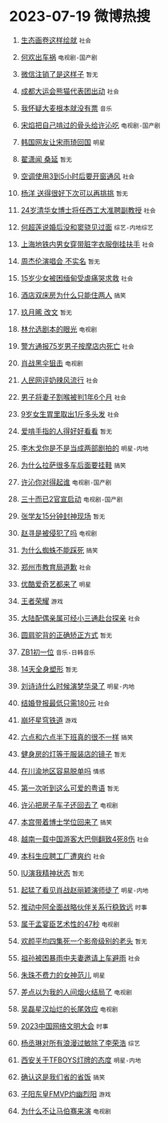 # 2023-07-19 微博热搜 
1. [生态画卷这样绘就](https://m.weibo.cn/search?containerid=100103type%3D1%26t%3D10%26q%3D%23%E7%94%9F%E6%80%81%E7%94%BB%E5%8D%B7%E8%BF%99%E6%A0%B7%E7%BB%98%E5%B0%B1%23&stream_entry_id=51&isnewpage=1&extparam=seat%3D1%26filter_type%3Drealtimehot%26cate%3D10103%26dgr%3D0%26stream_entry_id%3D51%26pos%3D0%26c_type%3D51%26display_time%3D1689707938%26pre_seqid%3D168970793845102737686&luicode=10000011&lfid=106003type%3D25%26t%3D3%26disable_hot%3D1%26filter_type%3Drealtimehot) `社会` 

2. [何欢出车祸](https://m.weibo.cn/search?containerid=100103type%3D1%26t%3D10%26q%3D%23%E4%BD%95%E6%AC%A2%E5%87%BA%E8%BD%A6%E7%A5%B8%23&stream_entry_id=31&isnewpage=1&extparam=seat%3D1%26lcate%3D5001%26realpos%3D1%26c_type%3D31%26filter_type%3Drealtimehot%26dgr%3D0%26q%3D%2523%25E4%25BD%2595%25E6%25AC%25A2%25E5%2587%25BA%25E8%25BD%25A6%25E7%25A5%25B8%2523%26pos%3D0%26band_rank%3D1%26stream_entry_id%3D31%26cate%3D5001%26flag%3D2%26display_time%3D1689707938%26pre_seqid%3D168970793845102737686&luicode=10000011&lfid=106003type%3D25%26t%3D3%26disable_hot%3D1%26filter_type%3Drealtimehot) `电视剧-国产剧` 

3. [微信注销了是这样子](https://m.weibo.cn/search?containerid=100103type%3D1%26t%3D10%26q%3D%23%E5%BE%AE%E4%BF%A1%E6%B3%A8%E9%94%80%E4%BA%86%E6%98%AF%E8%BF%99%E6%A0%B7%E5%AD%90%23&stream_entry_id=31&isnewpage=1&extparam=seat%3D1%26lcate%3D5001%26realpos%3D2%26c_type%3D31%26filter_type%3Drealtimehot%26dgr%3D0%26q%3D%2523%25E5%25BE%25AE%25E4%25BF%25A1%25E6%25B3%25A8%25E9%2594%2580%25E4%25BA%2586%25E6%2598%25AF%25E8%25BF%2599%25E6%25A0%25B7%25E5%25AD%2590%2523%26pos%3D1%26band_rank%3D2%26stream_entry_id%3D31%26cate%3D5001%26flag%3D16%26display_time%3D1689707938%26pre_seqid%3D168970793845102737686&luicode=10000011&lfid=106003type%3D25%26t%3D3%26disable_hot%3D1%26filter_type%3Drealtimehot) `暂无` 

4. [成都大运会熊猫代表团出动](https://m.weibo.cn/search?containerid=100103type%3D1%26t%3D10%26q%3D%23%E6%88%90%E9%83%BD%E5%A4%A7%E8%BF%90%E4%BC%9A%E7%86%8A%E7%8C%AB%E4%BB%A3%E8%A1%A8%E5%9B%A2%E5%87%BA%E5%8A%A8%23&stream_entry_id=31&isnewpage=1&extparam=seat%3D1%26lcate%3D5001%26realpos%3D3%26c_type%3D31%26filter_type%3Drealtimehot%26dgr%3D0%26q%3D%2523%25E6%2588%2590%25E9%2583%25BD%25E5%25A4%25A7%25E8%25BF%2590%25E4%25BC%259A%25E7%2586%258A%25E7%258C%25AB%25E4%25BB%25A3%25E8%25A1%25A8%25E5%259B%25A2%25E5%2587%25BA%25E5%258A%25A8%2523%26pos%3D2%26band_rank%3D3%26stream_entry_id%3D31%26cate%3D5001%26flag%3D0%26display_time%3D1689707938%26pre_seqid%3D168970793845102737686&luicode=10000011&lfid=106003type%3D25%26t%3D3%26disable_hot%3D1%26filter_type%3Drealtimehot) `社会` 

5. [我怀疑大麦根本就没有票](https://m.weibo.cn/search?containerid=100103type%3D1%26t%3D10%26q%3D%23%E6%88%91%E6%80%80%E7%96%91%E5%A4%A7%E9%BA%A6%E6%A0%B9%E6%9C%AC%E5%B0%B1%E6%B2%A1%E6%9C%89%E7%A5%A8%23&stream_entry_id=31&isnewpage=1&extparam=seat%3D1%26lcate%3D5001%26realpos%3D4%26c_type%3D31%26filter_type%3Drealtimehot%26dgr%3D0%26q%3D%2523%25E6%2588%2591%25E6%2580%2580%25E7%2596%2591%25E5%25A4%25A7%25E9%25BA%25A6%25E6%25A0%25B9%25E6%259C%25AC%25E5%25B0%25B1%25E6%25B2%25A1%25E6%259C%2589%25E7%25A5%25A8%2523%26pos%3D3%26band_rank%3D4%26stream_entry_id%3D31%26cate%3D5001%26flag%3D2%26display_time%3D1689707938%26pre_seqid%3D168970793845102737686&luicode=10000011&lfid=106003type%3D25%26t%3D3%26disable_hot%3D1%26filter_type%3Drealtimehot) `音乐` 

6. [宋焰把自己啃过的骨头给许沁吃](https://m.weibo.cn/search?containerid=100103type%3D1%26t%3D10%26q%3D%23%E5%AE%8B%E7%84%B0%E6%8A%8A%E8%87%AA%E5%B7%B1%E5%95%83%E8%BF%87%E7%9A%84%E9%AA%A8%E5%A4%B4%E7%BB%99%E8%AE%B8%E6%B2%81%E5%90%83%23&stream_entry_id=31&isnewpage=1&extparam=seat%3D1%26lcate%3D5001%26realpos%3D5%26c_type%3D31%26filter_type%3Drealtimehot%26dgr%3D0%26q%3D%2523%25E5%25AE%258B%25E7%2584%25B0%25E6%258A%258A%25E8%2587%25AA%25E5%25B7%25B1%25E5%2595%2583%25E8%25BF%2587%25E7%259A%2584%25E9%25AA%25A8%25E5%25A4%25B4%25E7%25BB%2599%25E8%25AE%25B8%25E6%25B2%2581%25E5%2590%2583%2523%26pos%3D4%26band_rank%3D5%26stream_entry_id%3D31%26cate%3D5001%26flag%3D0%26display_time%3D1689707938%26pre_seqid%3D168970793845102737686&luicode=10000011&lfid=106003type%3D25%26t%3D3%26disable_hot%3D1%26filter_type%3Drealtimehot) `电视剧-国产剧` 

7. [韩国网友让宋雨琦回国](https://m.weibo.cn/search?containerid=100103type%3D1%26t%3D10%26q%3D%23%E9%9F%A9%E5%9B%BD%E7%BD%91%E5%8F%8B%E8%AE%A9%E5%AE%8B%E9%9B%A8%E7%90%A6%E5%9B%9E%E5%9B%BD%23&stream_entry_id=31&isnewpage=1&extparam=seat%3D1%26lcate%3D5001%26realpos%3D6%26c_type%3D31%26filter_type%3Drealtimehot%26dgr%3D0%26q%3D%2523%25E9%259F%25A9%25E5%259B%25BD%25E7%25BD%2591%25E5%258F%258B%25E8%25AE%25A9%25E5%25AE%258B%25E9%259B%25A8%25E7%2590%25A6%25E5%259B%259E%25E5%259B%25BD%2523%26pos%3D5%26band_rank%3D6%26stream_entry_id%3D31%26cate%3D5001%26flag%3D0%26display_time%3D1689707938%26pre_seqid%3D168970793845102737686&luicode=10000011&lfid=106003type%3D25%26t%3D3%26disable_hot%3D1%26filter_type%3Drealtimehot) `明星` 

8. [翟潇闻 桑延](https://m.weibo.cn/search?containerid=100103type%3D1%26t%3D10%26q%3D%E7%BF%9F%E6%BD%87%E9%97%BB+%E6%A1%91%E5%BB%B6&stream_entry_id=31&isnewpage=1&extparam=seat%3D1%26lcate%3D5001%26realpos%3D7%26c_type%3D31%26filter_type%3Drealtimehot%26dgr%3D0%26q%3D%25E7%25BF%259F%25E6%25BD%2587%25E9%2597%25BB%2520%25E6%25A1%2591%25E5%25BB%25B6%26pos%3D6%26band_rank%3D7%26stream_entry_id%3D31%26cate%3D5001%26flag%3D0%26display_time%3D1689707938%26pre_seqid%3D168970793845102737686&luicode=10000011&lfid=106003type%3D25%26t%3D3%26disable_hot%3D1%26filter_type%3Drealtimehot) `暂无` 

9. [空调使用3到5小时后要开窗通风](https://m.weibo.cn/search?containerid=100103type%3D1%26t%3D10%26q%3D%23%E7%A9%BA%E8%B0%83%E4%BD%BF%E7%94%A83%E5%88%B05%E5%B0%8F%E6%97%B6%E5%90%8E%E8%A6%81%E5%BC%80%E7%AA%97%E9%80%9A%E9%A3%8E%23&stream_entry_id=31&isnewpage=1&extparam=seat%3D1%26lcate%3D5001%26realpos%3D8%26c_type%3D31%26filter_type%3Drealtimehot%26dgr%3D0%26q%3D%2523%25E7%25A9%25BA%25E8%25B0%2583%25E4%25BD%25BF%25E7%2594%25A83%25E5%2588%25B05%25E5%25B0%258F%25E6%2597%25B6%25E5%2590%258E%25E8%25A6%2581%25E5%25BC%2580%25E7%25AA%2597%25E9%2580%259A%25E9%25A3%258E%2523%26pos%3D7%26band_rank%3D8%26stream_entry_id%3D31%26cate%3D5001%26flag%3D0%26display_time%3D1689707938%26pre_seqid%3D168970793845102737686&luicode=10000011&lfid=106003type%3D25%26t%3D3%26disable_hot%3D1%26filter_type%3Drealtimehot) `社会` 

10. [杨洋 送得很好下次可以再挑挑](https://m.weibo.cn/search?containerid=100103type%3D1%26t%3D10%26q%3D%E6%9D%A8%E6%B4%8B+%E9%80%81%E5%BE%97%E5%BE%88%E5%A5%BD%E4%B8%8B%E6%AC%A1%E5%8F%AF%E4%BB%A5%E5%86%8D%E6%8C%91%E6%8C%91&stream_entry_id=31&isnewpage=1&extparam=seat%3D1%26lcate%3D5001%26realpos%3D9%26c_type%3D31%26filter_type%3Drealtimehot%26dgr%3D0%26q%3D%25E6%259D%25A8%25E6%25B4%258B%2520%25E9%2580%2581%25E5%25BE%2597%25E5%25BE%2588%25E5%25A5%25BD%25E4%25B8%258B%25E6%25AC%25A1%25E5%258F%25AF%25E4%25BB%25A5%25E5%2586%258D%25E6%258C%2591%25E6%258C%2591%26pos%3D8%26band_rank%3D9%26stream_entry_id%3D31%26cate%3D5001%26flag%3D0%26display_time%3D1689707938%26pre_seqid%3D168970793845102737686&luicode=10000011&lfid=106003type%3D25%26t%3D3%26disable_hot%3D1%26filter_type%3Drealtimehot) `暂无` 

11. [24岁清华女博士将任西工大准聘副教授](https://m.weibo.cn/search?containerid=100103type%3D1%26t%3D10%26q%3D%2324%E5%B2%81%E6%B8%85%E5%8D%8E%E5%A5%B3%E5%8D%9A%E5%A3%AB%E5%B0%86%E4%BB%BB%E8%A5%BF%E5%B7%A5%E5%A4%A7%E5%87%86%E8%81%98%E5%89%AF%E6%95%99%E6%8E%88%23&stream_entry_id=31&isnewpage=1&extparam=seat%3D1%26lcate%3D5001%26realpos%3D10%26c_type%3D31%26filter_type%3Drealtimehot%26dgr%3D0%26q%3D%252324%25E5%25B2%2581%25E6%25B8%2585%25E5%258D%258E%25E5%25A5%25B3%25E5%258D%259A%25E5%25A3%25AB%25E5%25B0%2586%25E4%25BB%25BB%25E8%25A5%25BF%25E5%25B7%25A5%25E5%25A4%25A7%25E5%2587%2586%25E8%2581%2598%25E5%2589%25AF%25E6%2595%2599%25E6%258E%2588%2523%26pos%3D9%26band_rank%3D10%26stream_entry_id%3D31%26cate%3D5001%26flag%3D0%26display_time%3D1689707938%26pre_seqid%3D168970793845102737686&luicode=10000011&lfid=106003type%3D25%26t%3D3%26disable_hot%3D1%26filter_type%3Drealtimehot) `社会` 

12. [何超莲说婚后没和窦骁见过面](https://m.weibo.cn/search?containerid=100103type%3D1%26t%3D10%26q%3D%23%E4%BD%95%E8%B6%85%E8%8E%B2%E8%AF%B4%E5%A9%9A%E5%90%8E%E6%B2%A1%E5%92%8C%E7%AA%A6%E9%AA%81%E8%A7%81%E8%BF%87%E9%9D%A2%23&stream_entry_id=31&isnewpage=1&extparam=seat%3D1%26lcate%3D5001%26realpos%3D11%26c_type%3D31%26filter_type%3Drealtimehot%26dgr%3D0%26q%3D%2523%25E4%25BD%2595%25E8%25B6%2585%25E8%258E%25B2%25E8%25AF%25B4%25E5%25A9%259A%25E5%2590%258E%25E6%25B2%25A1%25E5%2592%258C%25E7%25AA%25A6%25E9%25AA%2581%25E8%25A7%2581%25E8%25BF%2587%25E9%259D%25A2%2523%26pos%3D10%26band_rank%3D11%26stream_entry_id%3D31%26cate%3D5001%26flag%3D2%26display_time%3D1689707938%26pre_seqid%3D168970793845102737686&luicode=10000011&lfid=106003type%3D25%26t%3D3%26disable_hot%3D1%26filter_type%3Drealtimehot) `综艺-内地综艺` 

13. [上海地铁内男女穿带脏字衣服倒挂扶手](https://m.weibo.cn/search?containerid=100103type%3D1%26t%3D10%26q%3D%23%E4%B8%8A%E6%B5%B7%E5%9C%B0%E9%93%81%E5%86%85%E7%94%B7%E5%A5%B3%E7%A9%BF%E5%B8%A6%E8%84%8F%E5%AD%97%E8%A1%A3%E6%9C%8D%E5%80%92%E6%8C%82%E6%89%B6%E6%89%8B%23&stream_entry_id=31&isnewpage=1&extparam=seat%3D1%26lcate%3D5001%26realpos%3D12%26c_type%3D31%26filter_type%3Drealtimehot%26dgr%3D0%26q%3D%2523%25E4%25B8%258A%25E6%25B5%25B7%25E5%259C%25B0%25E9%2593%2581%25E5%2586%2585%25E7%2594%25B7%25E5%25A5%25B3%25E7%25A9%25BF%25E5%25B8%25A6%25E8%2584%258F%25E5%25AD%2597%25E8%25A1%25A3%25E6%259C%258D%25E5%2580%2592%25E6%258C%2582%25E6%2589%25B6%25E6%2589%258B%2523%26pos%3D11%26band_rank%3D12%26stream_entry_id%3D31%26cate%3D5001%26flag%3D2%26display_time%3D1689707938%26pre_seqid%3D168970793845102737686&luicode=10000011&lfid=106003type%3D25%26t%3D3%26disable_hot%3D1%26filter_type%3Drealtimehot) `社会` 

14. [周杰伦演唱会 不实名](https://m.weibo.cn/search?containerid=100103type%3D1%26t%3D10%26q%3D%E5%91%A8%E6%9D%B0%E4%BC%A6%E6%BC%94%E5%94%B1%E4%BC%9A+%E4%B8%8D%E5%AE%9E%E5%90%8D&stream_entry_id=31&isnewpage=1&extparam=seat%3D1%26lcate%3D5001%26realpos%3D13%26c_type%3D31%26filter_type%3Drealtimehot%26dgr%3D0%26q%3D%25E5%2591%25A8%25E6%259D%25B0%25E4%25BC%25A6%25E6%25BC%2594%25E5%2594%25B1%25E4%25BC%259A%2520%25E4%25B8%258D%25E5%25AE%259E%25E5%2590%258D%26pos%3D12%26band_rank%3D13%26stream_entry_id%3D31%26cate%3D5001%26flag%3D0%26display_time%3D1689707938%26pre_seqid%3D168970793845102737686&luicode=10000011&lfid=106003type%3D25%26t%3D3%26disable_hot%3D1%26filter_type%3Drealtimehot) `暂无` 

15. [15岁少女被困缅甸受虐痛哭求救](https://m.weibo.cn/search?containerid=100103type%3D1%26t%3D10%26q%3D%2315%E5%B2%81%E5%B0%91%E5%A5%B3%E8%A2%AB%E5%9B%B0%E7%BC%85%E7%94%B8%E5%8F%97%E8%99%90%E7%97%9B%E5%93%AD%E6%B1%82%E6%95%91%23&stream_entry_id=31&isnewpage=1&extparam=seat%3D1%26lcate%3D5001%26realpos%3D14%26c_type%3D31%26filter_type%3Drealtimehot%26dgr%3D0%26q%3D%252315%25E5%25B2%2581%25E5%25B0%2591%25E5%25A5%25B3%25E8%25A2%25AB%25E5%259B%25B0%25E7%25BC%2585%25E7%2594%25B8%25E5%258F%2597%25E8%2599%2590%25E7%2597%259B%25E5%2593%25AD%25E6%25B1%2582%25E6%2595%2591%2523%26pos%3D13%26band_rank%3D14%26stream_entry_id%3D31%26cate%3D5001%26flag%3D0%26display_time%3D1689707938%26pre_seqid%3D168970793845102737686&luicode=10000011&lfid=106003type%3D25%26t%3D3%26disable_hot%3D1%26filter_type%3Drealtimehot) `社会` 

16. [酒店双床房为什么只能住两人](https://m.weibo.cn/search?containerid=100103type%3D1%26t%3D10%26q%3D%23%E9%85%92%E5%BA%97%E5%8F%8C%E5%BA%8A%E6%88%BF%E4%B8%BA%E4%BB%80%E4%B9%88%E5%8F%AA%E8%83%BD%E4%BD%8F%E4%B8%A4%E4%BA%BA%23&stream_entry_id=31&isnewpage=1&extparam=seat%3D1%26lcate%3D5001%26realpos%3D15%26c_type%3D31%26filter_type%3Drealtimehot%26dgr%3D0%26q%3D%2523%25E9%2585%2592%25E5%25BA%2597%25E5%258F%258C%25E5%25BA%258A%25E6%2588%25BF%25E4%25B8%25BA%25E4%25BB%2580%25E4%25B9%2588%25E5%258F%25AA%25E8%2583%25BD%25E4%25BD%258F%25E4%25B8%25A4%25E4%25BA%25BA%2523%26pos%3D14%26band_rank%3D15%26stream_entry_id%3D31%26cate%3D5001%26flag%3D0%26display_time%3D1689707938%26pre_seqid%3D168970793845102737686&luicode=10000011&lfid=106003type%3D25%26t%3D3%26disable_hot%3D1%26filter_type%3Drealtimehot) `搞笑` 

17. [玖月晞 改文](https://m.weibo.cn/search?containerid=100103type%3D1%26t%3D10%26q%3D%E7%8E%96%E6%9C%88%E6%99%9E+%E6%94%B9%E6%96%87&stream_entry_id=31&isnewpage=1&extparam=seat%3D1%26lcate%3D5001%26realpos%3D16%26c_type%3D31%26filter_type%3Drealtimehot%26dgr%3D0%26q%3D%25E7%258E%2596%25E6%259C%2588%25E6%2599%259E%2520%25E6%2594%25B9%25E6%2596%2587%26pos%3D15%26band_rank%3D16%26stream_entry_id%3D31%26cate%3D5001%26flag%3D0%26display_time%3D1689707938%26pre_seqid%3D168970793845102737686&luicode=10000011&lfid=106003type%3D25%26t%3D3%26disable_hot%3D1%26filter_type%3Drealtimehot) `暂无` 

18. [林允选剧本的眼光](https://m.weibo.cn/search?containerid=100103type%3D1%26t%3D10%26q%3D%23%E6%9E%97%E5%85%81%E9%80%89%E5%89%A7%E6%9C%AC%E7%9A%84%E7%9C%BC%E5%85%89%23&stream_entry_id=31&isnewpage=1&extparam=seat%3D1%26lcate%3D5001%26realpos%3D17%26c_type%3D31%26filter_type%3Drealtimehot%26dgr%3D0%26q%3D%2523%25E6%259E%2597%25E5%2585%2581%25E9%2580%2589%25E5%2589%25A7%25E6%259C%25AC%25E7%259A%2584%25E7%259C%25BC%25E5%2585%2589%2523%26pos%3D16%26band_rank%3D17%26stream_entry_id%3D31%26cate%3D5001%26flag%3D0%26display_time%3D1689707938%26pre_seqid%3D168970793845102737686&luicode=10000011&lfid=106003type%3D25%26t%3D3%26disable_hot%3D1%26filter_type%3Drealtimehot) `电视剧` 

19. [警方通报75岁男子按摩店内死亡](https://m.weibo.cn/search?containerid=100103type%3D1%26t%3D10%26q%3D%23%E8%AD%A6%E6%96%B9%E9%80%9A%E6%8A%A575%E5%B2%81%E7%94%B7%E5%AD%90%E6%8C%89%E6%91%A9%E5%BA%97%E5%86%85%E6%AD%BB%E4%BA%A1%23&stream_entry_id=31&isnewpage=1&extparam=seat%3D1%26lcate%3D5001%26realpos%3D18%26c_type%3D31%26filter_type%3Drealtimehot%26dgr%3D0%26q%3D%2523%25E8%25AD%25A6%25E6%2596%25B9%25E9%2580%259A%25E6%258A%25A575%25E5%25B2%2581%25E7%2594%25B7%25E5%25AD%2590%25E6%258C%2589%25E6%2591%25A9%25E5%25BA%2597%25E5%2586%2585%25E6%25AD%25BB%25E4%25BA%25A1%2523%26pos%3D17%26band_rank%3D18%26stream_entry_id%3D31%26cate%3D5001%26flag%3D0%26display_time%3D1689707938%26pre_seqid%3D168970793845102737686&luicode=10000011&lfid=106003type%3D25%26t%3D3%26disable_hot%3D1%26filter_type%3Drealtimehot) `社会` 

20. [肖战黑伞狙击](https://m.weibo.cn/search?containerid=100103type%3D1%26t%3D10%26q%3D%23%E8%82%96%E6%88%98%E9%BB%91%E4%BC%9E%E7%8B%99%E5%87%BB%23&stream_entry_id=31&isnewpage=1&extparam=seat%3D1%26lcate%3D5001%26realpos%3D19%26c_type%3D31%26filter_type%3Drealtimehot%26dgr%3D0%26q%3D%2523%25E8%2582%2596%25E6%2588%2598%25E9%25BB%2591%25E4%25BC%259E%25E7%258B%2599%25E5%2587%25BB%2523%26pos%3D18%26band_rank%3D19%26stream_entry_id%3D31%26cate%3D5001%26flag%3D0%26display_time%3D1689707938%26pre_seqid%3D168970793845102737686&luicode=10000011&lfid=106003type%3D25%26t%3D3%26disable_hot%3D1%26filter_type%3Drealtimehot) `电视剧` 

21. [人民网评奶辣风流行](https://m.weibo.cn/search?containerid=100103type%3D1%26t%3D10%26q%3D%23%E4%BA%BA%E6%B0%91%E7%BD%91%E8%AF%84%E5%A5%B6%E8%BE%A3%E9%A3%8E%E6%B5%81%E8%A1%8C%23&stream_entry_id=31&isnewpage=1&extparam=seat%3D1%26lcate%3D5001%26realpos%3D20%26c_type%3D31%26filter_type%3Drealtimehot%26dgr%3D0%26q%3D%2523%25E4%25BA%25BA%25E6%25B0%2591%25E7%25BD%2591%25E8%25AF%2584%25E5%25A5%25B6%25E8%25BE%25A3%25E9%25A3%258E%25E6%25B5%2581%25E8%25A1%258C%2523%26pos%3D19%26band_rank%3D20%26stream_entry_id%3D31%26cate%3D5001%26flag%3D0%26display_time%3D1689707938%26pre_seqid%3D168970793845102737686&luicode=10000011&lfid=106003type%3D25%26t%3D3%26disable_hot%3D1%26filter_type%3Drealtimehot) `社会` 

22. [男子将妻子割喉被判1年6个月](https://m.weibo.cn/search?containerid=100103type%3D1%26t%3D10%26q%3D%23%E7%94%B7%E5%AD%90%E5%B0%86%E5%A6%BB%E5%AD%90%E5%89%B2%E5%96%89%E8%A2%AB%E5%88%A41%E5%B9%B46%E4%B8%AA%E6%9C%88%23&stream_entry_id=31&isnewpage=1&extparam=seat%3D1%26lcate%3D5001%26realpos%3D21%26c_type%3D31%26filter_type%3Drealtimehot%26dgr%3D0%26q%3D%2523%25E7%2594%25B7%25E5%25AD%2590%25E5%25B0%2586%25E5%25A6%25BB%25E5%25AD%2590%25E5%2589%25B2%25E5%2596%2589%25E8%25A2%25AB%25E5%2588%25A41%25E5%25B9%25B46%25E4%25B8%25AA%25E6%259C%2588%2523%26pos%3D20%26band_rank%3D21%26stream_entry_id%3D31%26cate%3D5001%26flag%3D0%26display_time%3D1689707938%26pre_seqid%3D168970793845102737686&luicode=10000011&lfid=106003type%3D25%26t%3D3%26disable_hot%3D1%26filter_type%3Drealtimehot) `社会` 

23. [9岁女生胃里取出1斤多头发](https://m.weibo.cn/search?containerid=100103type%3D1%26t%3D10%26q%3D%239%E5%B2%81%E5%A5%B3%E7%94%9F%E8%83%83%E9%87%8C%E5%8F%96%E5%87%BA1%E6%96%A4%E5%A4%9A%E5%A4%B4%E5%8F%91%23&stream_entry_id=31&isnewpage=1&extparam=seat%3D1%26lcate%3D5001%26realpos%3D22%26c_type%3D31%26filter_type%3Drealtimehot%26dgr%3D0%26q%3D%25239%25E5%25B2%2581%25E5%25A5%25B3%25E7%2594%259F%25E8%2583%2583%25E9%2587%258C%25E5%258F%2596%25E5%2587%25BA1%25E6%2596%25A4%25E5%25A4%259A%25E5%25A4%25B4%25E5%258F%2591%2523%26pos%3D21%26band_rank%3D22%26stream_entry_id%3D31%26cate%3D5001%26flag%3D0%26display_time%3D1689707938%26pre_seqid%3D168970793845102737686&luicode=10000011&lfid=106003type%3D25%26t%3D3%26disable_hot%3D1%26filter_type%3Drealtimehot) `社会` 

24. [爱啃手指的人得好好看看](https://m.weibo.cn/search?containerid=100103type%3D1%26t%3D10%26q%3D%E7%88%B1%E5%95%83%E6%89%8B%E6%8C%87%E7%9A%84%E4%BA%BA%E5%BE%97%E5%A5%BD%E5%A5%BD%E7%9C%8B%E7%9C%8B&stream_entry_id=31&isnewpage=1&extparam=seat%3D1%26lcate%3D5001%26realpos%3D23%26c_type%3D31%26filter_type%3Drealtimehot%26dgr%3D0%26q%3D%25E7%2588%25B1%25E5%2595%2583%25E6%2589%258B%25E6%258C%2587%25E7%259A%2584%25E4%25BA%25BA%25E5%25BE%2597%25E5%25A5%25BD%25E5%25A5%25BD%25E7%259C%258B%25E7%259C%258B%26pos%3D22%26band_rank%3D23%26stream_entry_id%3D31%26cate%3D5001%26flag%3D0%26display_time%3D1689707938%26pre_seqid%3D168970793845102737686&luicode=10000011&lfid=106003type%3D25%26t%3D3%26disable_hot%3D1%26filter_type%3Drealtimehot) `暂无` 

25. [李木戈你是不是当成两部剧拍的](https://m.weibo.cn/search?containerid=100103type%3D1%26t%3D10%26q%3D%23%E6%9D%8E%E6%9C%A8%E6%88%88%E4%BD%A0%E6%98%AF%E4%B8%8D%E6%98%AF%E5%BD%93%E6%88%90%E4%B8%A4%E9%83%A8%E5%89%A7%E6%8B%8D%E7%9A%84%23&stream_entry_id=31&isnewpage=1&extparam=seat%3D1%26lcate%3D5001%26realpos%3D24%26c_type%3D31%26filter_type%3Drealtimehot%26dgr%3D0%26q%3D%2523%25E6%259D%258E%25E6%259C%25A8%25E6%2588%2588%25E4%25BD%25A0%25E6%2598%25AF%25E4%25B8%258D%25E6%2598%25AF%25E5%25BD%2593%25E6%2588%2590%25E4%25B8%25A4%25E9%2583%25A8%25E5%2589%25A7%25E6%258B%258D%25E7%259A%2584%2523%26pos%3D23%26band_rank%3D24%26stream_entry_id%3D31%26cate%3D5001%26flag%3D0%26display_time%3D1689707938%26pre_seqid%3D168970793845102737686&luicode=10000011&lfid=106003type%3D25%26t%3D3%26disable_hot%3D1%26filter_type%3Drealtimehot) `明星-内地` 

26. [为什么拉萨很多车后面要挂鞋](https://m.weibo.cn/search?containerid=100103type%3D1%26t%3D10%26q%3D%23%E4%B8%BA%E4%BB%80%E4%B9%88%E6%8B%89%E8%90%A8%E5%BE%88%E5%A4%9A%E8%BD%A6%E5%90%8E%E9%9D%A2%E8%A6%81%E6%8C%82%E9%9E%8B%23&stream_entry_id=31&isnewpage=1&extparam=seat%3D1%26lcate%3D5001%26realpos%3D25%26c_type%3D31%26filter_type%3Drealtimehot%26dgr%3D0%26q%3D%2523%25E4%25B8%25BA%25E4%25BB%2580%25E4%25B9%2588%25E6%258B%2589%25E8%2590%25A8%25E5%25BE%2588%25E5%25A4%259A%25E8%25BD%25A6%25E5%2590%258E%25E9%259D%25A2%25E8%25A6%2581%25E6%258C%2582%25E9%259E%258B%2523%26pos%3D24%26band_rank%3D25%26stream_entry_id%3D31%26cate%3D5001%26flag%3D0%26display_time%3D1689707938%26pre_seqid%3D168970793845102737686&luicode=10000011&lfid=106003type%3D25%26t%3D3%26disable_hot%3D1%26filter_type%3Drealtimehot) `搞笑` 

27. [许沁你对得起谁](https://m.weibo.cn/search?containerid=100103type%3D1%26t%3D10%26q%3D%23%E8%AE%B8%E6%B2%81%E4%BD%A0%E5%AF%B9%E5%BE%97%E8%B5%B7%E8%B0%81%23&stream_entry_id=31&isnewpage=1&extparam=seat%3D1%26lcate%3D5001%26realpos%3D26%26c_type%3D31%26filter_type%3Drealtimehot%26dgr%3D0%26q%3D%2523%25E8%25AE%25B8%25E6%25B2%2581%25E4%25BD%25A0%25E5%25AF%25B9%25E5%25BE%2597%25E8%25B5%25B7%25E8%25B0%2581%2523%26pos%3D25%26band_rank%3D26%26stream_entry_id%3D31%26cate%3D5001%26flag%3D0%26display_time%3D1689707938%26pre_seqid%3D168970793845102737686&luicode=10000011&lfid=106003type%3D25%26t%3D3%26disable_hot%3D1%26filter_type%3Drealtimehot) `电视剧-国产剧` 

28. [三十而已2官宣启动](https://m.weibo.cn/search?containerid=100103type%3D1%26t%3D10%26q%3D%23%E4%B8%89%E5%8D%81%E8%80%8C%E5%B7%B22%E5%AE%98%E5%AE%A3%E5%90%AF%E5%8A%A8%23&stream_entry_id=31&isnewpage=1&extparam=seat%3D1%26lcate%3D5001%26realpos%3D27%26c_type%3D31%26filter_type%3Drealtimehot%26dgr%3D0%26q%3D%2523%25E4%25B8%2589%25E5%258D%2581%25E8%2580%258C%25E5%25B7%25B22%25E5%25AE%2598%25E5%25AE%25A3%25E5%2590%25AF%25E5%258A%25A8%2523%26pos%3D26%26band_rank%3D27%26stream_entry_id%3D31%26cate%3D5001%26flag%3D0%26display_time%3D1689707938%26pre_seqid%3D168970793845102737686&luicode=10000011&lfid=106003type%3D25%26t%3D3%26disable_hot%3D1%26filter_type%3Drealtimehot) `电视剧-国产剧` 

29. [张学友15分钟封神现场](https://m.weibo.cn/search?containerid=100103type%3D1%26t%3D10%26q%3D%E5%BC%A0%E5%AD%A6%E5%8F%8B15%E5%88%86%E9%92%9F%E5%B0%81%E7%A5%9E%E7%8E%B0%E5%9C%BA&stream_entry_id=31&isnewpage=1&extparam=seat%3D1%26lcate%3D5001%26realpos%3D28%26c_type%3D31%26filter_type%3Drealtimehot%26dgr%3D0%26q%3D%25E5%25BC%25A0%25E5%25AD%25A6%25E5%258F%258B15%25E5%2588%2586%25E9%2592%259F%25E5%25B0%2581%25E7%25A5%259E%25E7%258E%25B0%25E5%259C%25BA%26pos%3D27%26band_rank%3D28%26stream_entry_id%3D31%26cate%3D5001%26flag%3D0%26display_time%3D1689707938%26pre_seqid%3D168970793845102737686&luicode=10000011&lfid=106003type%3D25%26t%3D3%26disable_hot%3D1%26filter_type%3Drealtimehot) `暂无` 

30. [赵寻是被侵犯了吗](https://m.weibo.cn/search?containerid=100103type%3D1%26t%3D10%26q%3D%23%E8%B5%B5%E5%AF%BB%E6%98%AF%E8%A2%AB%E4%BE%B5%E7%8A%AF%E4%BA%86%E5%90%97%23&stream_entry_id=31&isnewpage=1&extparam=seat%3D1%26lcate%3D5001%26realpos%3D29%26c_type%3D31%26filter_type%3Drealtimehot%26dgr%3D0%26q%3D%2523%25E8%25B5%25B5%25E5%25AF%25BB%25E6%2598%25AF%25E8%25A2%25AB%25E4%25BE%25B5%25E7%258A%25AF%25E4%25BA%2586%25E5%2590%2597%2523%26pos%3D28%26band_rank%3D29%26stream_entry_id%3D31%26cate%3D5001%26flag%3D0%26display_time%3D1689707938%26pre_seqid%3D168970793845102737686&luicode=10000011&lfid=106003type%3D25%26t%3D3%26disable_hot%3D1%26filter_type%3Drealtimehot) `电视剧` 

31. [为什么蜘蛛不能踩死](https://m.weibo.cn/search?containerid=100103type%3D1%26t%3D10%26q%3D%23%E4%B8%BA%E4%BB%80%E4%B9%88%E8%9C%98%E8%9B%9B%E4%B8%8D%E8%83%BD%E8%B8%A9%E6%AD%BB%23&stream_entry_id=31&isnewpage=1&extparam=seat%3D1%26lcate%3D5001%26realpos%3D30%26c_type%3D31%26filter_type%3Drealtimehot%26dgr%3D0%26q%3D%2523%25E4%25B8%25BA%25E4%25BB%2580%25E4%25B9%2588%25E8%259C%2598%25E8%259B%259B%25E4%25B8%258D%25E8%2583%25BD%25E8%25B8%25A9%25E6%25AD%25BB%2523%26pos%3D29%26band_rank%3D30%26stream_entry_id%3D31%26cate%3D5001%26flag%3D0%26display_time%3D1689707938%26pre_seqid%3D168970793845102737686&luicode=10000011&lfid=106003type%3D25%26t%3D3%26disable_hot%3D1%26filter_type%3Drealtimehot) `搞笑` 

32. [郑州市教育局道歉](https://m.weibo.cn/search?containerid=100103type%3D1%26t%3D10%26q%3D%23%E9%83%91%E5%B7%9E%E5%B8%82%E6%95%99%E8%82%B2%E5%B1%80%E9%81%93%E6%AD%89%23&stream_entry_id=31&isnewpage=1&extparam=seat%3D1%26lcate%3D5001%26realpos%3D31%26c_type%3D31%26filter_type%3Drealtimehot%26dgr%3D0%26q%3D%2523%25E9%2583%2591%25E5%25B7%259E%25E5%25B8%2582%25E6%2595%2599%25E8%2582%25B2%25E5%25B1%2580%25E9%2581%2593%25E6%25AD%2589%2523%26pos%3D30%26band_rank%3D31%26stream_entry_id%3D31%26cate%3D5001%26flag%3D0%26display_time%3D1689707938%26pre_seqid%3D168970793845102737686&luicode=10000011&lfid=106003type%3D25%26t%3D3%26disable_hot%3D1%26filter_type%3Drealtimehot) `社会` 

33. [优酷爱奇艺都来了](https://m.weibo.cn/search?containerid=100103type%3D1%26t%3D10%26q%3D%23%E4%BC%98%E9%85%B7%E7%88%B1%E5%A5%87%E8%89%BA%E9%83%BD%E6%9D%A5%E4%BA%86%23&stream_entry_id=31&isnewpage=1&extparam=seat%3D1%26lcate%3D5001%26realpos%3D32%26c_type%3D31%26filter_type%3Drealtimehot%26dgr%3D0%26q%3D%2523%25E4%25BC%2598%25E9%2585%25B7%25E7%2588%25B1%25E5%25A5%2587%25E8%2589%25BA%25E9%2583%25BD%25E6%259D%25A5%25E4%25BA%2586%2523%26pos%3D31%26band_rank%3D32%26stream_entry_id%3D31%26cate%3D5001%26flag%3D0%26display_time%3D1689707938%26pre_seqid%3D168970793845102737686&luicode=10000011&lfid=106003type%3D25%26t%3D3%26disable_hot%3D1%26filter_type%3Drealtimehot) `明星` 

34. [王者荣耀](https://m.weibo.cn/search?containerid=100103type%3D1%26t%3D10%26q%3D%E7%8E%8B%E8%80%85%E8%8D%A3%E8%80%80&stream_entry_id=31&isnewpage=1&extparam=seat%3D1%26lcate%3D5001%26realpos%3D33%26c_type%3D31%26filter_type%3Drealtimehot%26dgr%3D0%26q%3D%25E7%258E%258B%25E8%2580%2585%25E8%258D%25A3%25E8%2580%2580%26pos%3D32%26band_rank%3D33%26stream_entry_id%3D31%26cate%3D5001%26flag%3D0%26display_time%3D1689707938%26pre_seqid%3D168970793845102737686&luicode=10000011&lfid=106003type%3D25%26t%3D3%26disable_hot%3D1%26filter_type%3Drealtimehot) `游戏` 

35. [大陆配偶亲属可经小三通赴台探亲](https://m.weibo.cn/search?containerid=100103type%3D1%26t%3D10%26q%3D%23%E5%A4%A7%E9%99%86%E9%85%8D%E5%81%B6%E4%BA%B2%E5%B1%9E%E5%8F%AF%E7%BB%8F%E5%B0%8F%E4%B8%89%E9%80%9A%E8%B5%B4%E5%8F%B0%E6%8E%A2%E4%BA%B2%23&stream_entry_id=31&isnewpage=1&extparam=seat%3D1%26lcate%3D5001%26realpos%3D34%26c_type%3D31%26filter_type%3Drealtimehot%26dgr%3D0%26q%3D%2523%25E5%25A4%25A7%25E9%2599%2586%25E9%2585%258D%25E5%2581%25B6%25E4%25BA%25B2%25E5%25B1%259E%25E5%258F%25AF%25E7%25BB%258F%25E5%25B0%258F%25E4%25B8%2589%25E9%2580%259A%25E8%25B5%25B4%25E5%258F%25B0%25E6%258E%25A2%25E4%25BA%25B2%2523%26pos%3D33%26band_rank%3D34%26stream_entry_id%3D31%26cate%3D5001%26flag%3D0%26display_time%3D1689707938%26pre_seqid%3D168970793845102737686&luicode=10000011&lfid=106003type%3D25%26t%3D3%26disable_hot%3D1%26filter_type%3Drealtimehot) `社会` 

36. [圆肩驼背的正确矫正方式](https://m.weibo.cn/search?containerid=100103type%3D1%26t%3D10%26q%3D%E5%9C%86%E8%82%A9%E9%A9%BC%E8%83%8C%E7%9A%84%E6%AD%A3%E7%A1%AE%E7%9F%AB%E6%AD%A3%E6%96%B9%E5%BC%8F&stream_entry_id=31&isnewpage=1&extparam=seat%3D1%26lcate%3D5001%26realpos%3D35%26c_type%3D31%26filter_type%3Drealtimehot%26dgr%3D0%26q%3D%25E5%259C%2586%25E8%2582%25A9%25E9%25A9%25BC%25E8%2583%258C%25E7%259A%2584%25E6%25AD%25A3%25E7%25A1%25AE%25E7%259F%25AB%25E6%25AD%25A3%25E6%2596%25B9%25E5%25BC%258F%26pos%3D34%26band_rank%3D35%26stream_entry_id%3D31%26cate%3D5001%26flag%3D0%26display_time%3D1689707938%26pre_seqid%3D168970793845102737686&luicode=10000011&lfid=106003type%3D25%26t%3D3%26disable_hot%3D1%26filter_type%3Drealtimehot) `暂无` 

37. [ZB1初一位](https://m.weibo.cn/search?containerid=100103type%3D1%26t%3D10%26q%3D%23ZB1%E5%88%9D%E4%B8%80%E4%BD%8D%23&stream_entry_id=31&isnewpage=1&extparam=seat%3D1%26lcate%3D5001%26realpos%3D36%26c_type%3D31%26filter_type%3Drealtimehot%26dgr%3D0%26q%3D%2523ZB1%25E5%2588%259D%25E4%25B8%2580%25E4%25BD%258D%2523%26pos%3D35%26band_rank%3D36%26stream_entry_id%3D31%26cate%3D5001%26flag%3D1%26display_time%3D1689707938%26pre_seqid%3D168970793845102737686&luicode=10000011&lfid=106003type%3D25%26t%3D3%26disable_hot%3D1%26filter_type%3Drealtimehot) `音乐-日韩音乐` 

38. [14天全身塑形](https://m.weibo.cn/search?containerid=100103type%3D1%26t%3D10%26q%3D14%E5%A4%A9%E5%85%A8%E8%BA%AB%E5%A1%91%E5%BD%A2&stream_entry_id=31&isnewpage=1&extparam=seat%3D1%26lcate%3D5001%26realpos%3D37%26c_type%3D31%26filter_type%3Drealtimehot%26dgr%3D0%26q%3D14%25E5%25A4%25A9%25E5%2585%25A8%25E8%25BA%25AB%25E5%25A1%2591%25E5%25BD%25A2%26pos%3D36%26band_rank%3D37%26stream_entry_id%3D31%26cate%3D5001%26flag%3D0%26display_time%3D1689707938%26pre_seqid%3D168970793845102737686&luicode=10000011&lfid=106003type%3D25%26t%3D3%26disable_hot%3D1%26filter_type%3Drealtimehot) `暂无` 

39. [刘诗诗什么时候演梦华录了](https://m.weibo.cn/search?containerid=100103type%3D1%26t%3D10%26q%3D%23%E5%88%98%E8%AF%97%E8%AF%97%E4%BB%80%E4%B9%88%E6%97%B6%E5%80%99%E6%BC%94%E6%A2%A6%E5%8D%8E%E5%BD%95%E4%BA%86%23&stream_entry_id=31&isnewpage=1&extparam=seat%3D1%26lcate%3D5001%26realpos%3D38%26c_type%3D31%26filter_type%3Drealtimehot%26dgr%3D0%26q%3D%2523%25E5%2588%2598%25E8%25AF%2597%25E8%25AF%2597%25E4%25BB%2580%25E4%25B9%2588%25E6%2597%25B6%25E5%2580%2599%25E6%25BC%2594%25E6%25A2%25A6%25E5%258D%258E%25E5%25BD%2595%25E4%25BA%2586%2523%26pos%3D37%26band_rank%3D38%26stream_entry_id%3D31%26cate%3D5001%26flag%3D0%26display_time%3D1689707938%26pre_seqid%3D168970793845102737686&luicode=10000011&lfid=106003type%3D25%26t%3D3%26disable_hot%3D1%26filter_type%3Drealtimehot) `明星-内地` 

40. [结婚登报最低只需180元](https://m.weibo.cn/search?containerid=100103type%3D1%26t%3D10%26q%3D%23%E7%BB%93%E5%A9%9A%E7%99%BB%E6%8A%A5%E6%9C%80%E4%BD%8E%E5%8F%AA%E9%9C%80180%E5%85%83%23&stream_entry_id=31&isnewpage=1&extparam=seat%3D1%26lcate%3D5001%26realpos%3D39%26c_type%3D31%26filter_type%3Drealtimehot%26dgr%3D0%26q%3D%2523%25E7%25BB%2593%25E5%25A9%259A%25E7%2599%25BB%25E6%258A%25A5%25E6%259C%2580%25E4%25BD%258E%25E5%258F%25AA%25E9%259C%2580180%25E5%2585%2583%2523%26pos%3D38%26band_rank%3D39%26stream_entry_id%3D31%26cate%3D5001%26flag%3D0%26display_time%3D1689707938%26pre_seqid%3D168970793845102737686&luicode=10000011&lfid=106003type%3D25%26t%3D3%26disable_hot%3D1%26filter_type%3Drealtimehot) `社会` 

41. [崩坏星穹铁道](https://m.weibo.cn/search?containerid=100103type%3D1%26t%3D10%26q%3D%23%E5%B4%A9%E5%9D%8F%E6%98%9F%E7%A9%B9%E9%93%81%E9%81%93%23&stream_entry_id=31&isnewpage=1&extparam=seat%3D1%26lcate%3D5001%26realpos%3D40%26c_type%3D31%26filter_type%3Drealtimehot%26dgr%3D0%26q%3D%2523%25E5%25B4%25A9%25E5%259D%258F%25E6%2598%259F%25E7%25A9%25B9%25E9%2593%2581%25E9%2581%2593%2523%26pos%3D39%26band_rank%3D40%26stream_entry_id%3D31%26cate%3D5001%26flag%3D0%26display_time%3D1689707938%26pre_seqid%3D168970793845102737686&luicode=10000011&lfid=106003type%3D25%26t%3D3%26disable_hot%3D1%26filter_type%3Drealtimehot) `游戏` 

42. [六点和六点半下班真的很不一样](https://m.weibo.cn/search?containerid=100103type%3D1%26t%3D10%26q%3D%23%E5%85%AD%E7%82%B9%E5%92%8C%E5%85%AD%E7%82%B9%E5%8D%8A%E4%B8%8B%E7%8F%AD%E7%9C%9F%E7%9A%84%E5%BE%88%E4%B8%8D%E4%B8%80%E6%A0%B7%23&stream_entry_id=31&isnewpage=1&extparam=seat%3D1%26lcate%3D5001%26realpos%3D41%26c_type%3D31%26filter_type%3Drealtimehot%26dgr%3D0%26q%3D%2523%25E5%2585%25AD%25E7%2582%25B9%25E5%2592%258C%25E5%2585%25AD%25E7%2582%25B9%25E5%258D%258A%25E4%25B8%258B%25E7%258F%25AD%25E7%259C%259F%25E7%259A%2584%25E5%25BE%2588%25E4%25B8%258D%25E4%25B8%2580%25E6%25A0%25B7%2523%26pos%3D40%26band_rank%3D41%26stream_entry_id%3D31%26cate%3D5001%26flag%3D0%26display_time%3D1689707938%26pre_seqid%3D168970793845102737686&luicode=10000011&lfid=106003type%3D25%26t%3D3%26disable_hot%3D1%26filter_type%3Drealtimehot) `搞笑` 

43. [健身房的灯等于服装店的镜子](https://m.weibo.cn/search?containerid=100103type%3D1%26t%3D10%26q%3D%E5%81%A5%E8%BA%AB%E6%88%BF%E7%9A%84%E7%81%AF%E7%AD%89%E4%BA%8E%E6%9C%8D%E8%A3%85%E5%BA%97%E7%9A%84%E9%95%9C%E5%AD%90&stream_entry_id=31&isnewpage=1&extparam=seat%3D1%26lcate%3D5001%26realpos%3D42%26c_type%3D31%26filter_type%3Drealtimehot%26dgr%3D0%26q%3D%25E5%2581%25A5%25E8%25BA%25AB%25E6%2588%25BF%25E7%259A%2584%25E7%2581%25AF%25E7%25AD%2589%25E4%25BA%258E%25E6%259C%258D%25E8%25A3%2585%25E5%25BA%2597%25E7%259A%2584%25E9%2595%259C%25E5%25AD%2590%26pos%3D41%26band_rank%3D42%26stream_entry_id%3D31%26cate%3D5001%26flag%3D0%26display_time%3D1689707938%26pre_seqid%3D168970793845102737686&luicode=10000011&lfid=106003type%3D25%26t%3D3%26disable_hot%3D1%26filter_type%3Drealtimehot) `暂无` 

44. [在川渝地区容易脱单吗](https://m.weibo.cn/search?containerid=100103type%3D1%26t%3D10%26q%3D%23%E5%9C%A8%E5%B7%9D%E6%B8%9D%E5%9C%B0%E5%8C%BA%E5%AE%B9%E6%98%93%E8%84%B1%E5%8D%95%E5%90%97%23&stream_entry_id=31&isnewpage=1&extparam=seat%3D1%26lcate%3D5001%26realpos%3D43%26c_type%3D31%26filter_type%3Drealtimehot%26dgr%3D0%26q%3D%2523%25E5%259C%25A8%25E5%25B7%259D%25E6%25B8%259D%25E5%259C%25B0%25E5%258C%25BA%25E5%25AE%25B9%25E6%2598%2593%25E8%2584%25B1%25E5%258D%2595%25E5%2590%2597%2523%26pos%3D42%26band_rank%3D43%26stream_entry_id%3D31%26cate%3D5001%26flag%3D0%26display_time%3D1689707938%26pre_seqid%3D168970793845102737686&luicode=10000011&lfid=106003type%3D25%26t%3D3%26disable_hot%3D1%26filter_type%3Drealtimehot) `情感` 

45. [第一次听到这么可爱的粤语](https://m.weibo.cn/search?containerid=100103type%3D1%26t%3D10%26q%3D%E7%AC%AC%E4%B8%80%E6%AC%A1%E5%90%AC%E5%88%B0%E8%BF%99%E4%B9%88%E5%8F%AF%E7%88%B1%E7%9A%84%E7%B2%A4%E8%AF%AD&stream_entry_id=31&isnewpage=1&extparam=seat%3D1%26lcate%3D5001%26realpos%3D44%26c_type%3D31%26filter_type%3Drealtimehot%26dgr%3D0%26q%3D%25E7%25AC%25AC%25E4%25B8%2580%25E6%25AC%25A1%25E5%2590%25AC%25E5%2588%25B0%25E8%25BF%2599%25E4%25B9%2588%25E5%258F%25AF%25E7%2588%25B1%25E7%259A%2584%25E7%25B2%25A4%25E8%25AF%25AD%26pos%3D43%26band_rank%3D44%26stream_entry_id%3D31%26cate%3D5001%26flag%3D0%26display_time%3D1689707938%26pre_seqid%3D168970793845102737686&luicode=10000011&lfid=106003type%3D25%26t%3D3%26disable_hot%3D1%26filter_type%3Drealtimehot) `暂无` 

46. [许沁把房子车子还回去了](https://m.weibo.cn/search?containerid=100103type%3D1%26t%3D10%26q%3D%23%E8%AE%B8%E6%B2%81%E6%8A%8A%E6%88%BF%E5%AD%90%E8%BD%A6%E5%AD%90%E8%BF%98%E5%9B%9E%E5%8E%BB%E4%BA%86%23&stream_entry_id=31&isnewpage=1&extparam=seat%3D1%26lcate%3D5001%26realpos%3D45%26c_type%3D31%26filter_type%3Drealtimehot%26dgr%3D0%26q%3D%2523%25E8%25AE%25B8%25E6%25B2%2581%25E6%258A%258A%25E6%2588%25BF%25E5%25AD%2590%25E8%25BD%25A6%25E5%25AD%2590%25E8%25BF%2598%25E5%259B%259E%25E5%258E%25BB%25E4%25BA%2586%2523%26pos%3D44%26band_rank%3D45%26stream_entry_id%3D31%26cate%3D5001%26flag%3D0%26display_time%3D1689707938%26pre_seqid%3D168970793845102737686&luicode=10000011&lfid=106003type%3D25%26t%3D3%26disable_hot%3D1%26filter_type%3Drealtimehot) `电视剧` 

47. [本宫带着博士学位回来了](https://m.weibo.cn/search?containerid=100103type%3D1%26t%3D10%26q%3D%23%E6%9C%AC%E5%AE%AB%E5%B8%A6%E7%9D%80%E5%8D%9A%E5%A3%AB%E5%AD%A6%E4%BD%8D%E5%9B%9E%E6%9D%A5%E4%BA%86%23&stream_entry_id=31&isnewpage=1&extparam=seat%3D1%26lcate%3D5001%26realpos%3D46%26c_type%3D31%26filter_type%3Drealtimehot%26dgr%3D0%26q%3D%2523%25E6%259C%25AC%25E5%25AE%25AB%25E5%25B8%25A6%25E7%259D%2580%25E5%258D%259A%25E5%25A3%25AB%25E5%25AD%25A6%25E4%25BD%258D%25E5%259B%259E%25E6%259D%25A5%25E4%25BA%2586%2523%26pos%3D45%26band_rank%3D46%26stream_entry_id%3D31%26cate%3D5001%26flag%3D0%26display_time%3D1689707938%26pre_seqid%3D168970793845102737686&luicode=10000011&lfid=106003type%3D25%26t%3D3%26disable_hot%3D1%26filter_type%3Drealtimehot) `搞笑` 

48. [越南一载中国游客大巴侧翻致4死8伤](https://m.weibo.cn/search?containerid=100103type%3D1%26t%3D10%26q%3D%23%E8%B6%8A%E5%8D%97%E4%B8%80%E8%BD%BD%E4%B8%AD%E5%9B%BD%E6%B8%B8%E5%AE%A2%E5%A4%A7%E5%B7%B4%E4%BE%A7%E7%BF%BB%E8%87%B44%E6%AD%BB8%E4%BC%A4%23&stream_entry_id=31&isnewpage=1&extparam=seat%3D1%26lcate%3D5001%26realpos%3D47%26c_type%3D31%26filter_type%3Drealtimehot%26dgr%3D0%26q%3D%2523%25E8%25B6%258A%25E5%258D%2597%25E4%25B8%2580%25E8%25BD%25BD%25E4%25B8%25AD%25E5%259B%25BD%25E6%25B8%25B8%25E5%25AE%25A2%25E5%25A4%25A7%25E5%25B7%25B4%25E4%25BE%25A7%25E7%25BF%25BB%25E8%2587%25B44%25E6%25AD%25BB8%25E4%25BC%25A4%2523%26pos%3D46%26band_rank%3D47%26stream_entry_id%3D31%26cate%3D5001%26flag%3D0%26display_time%3D1689707938%26pre_seqid%3D168970793845102737686&luicode=10000011&lfid=106003type%3D25%26t%3D3%26disable_hot%3D1%26filter_type%3Drealtimehot) `社会` 

49. [本科生应聘工厂遭爽约](https://m.weibo.cn/search?containerid=100103type%3D1%26t%3D10%26q%3D%23%E6%9C%AC%E7%A7%91%E7%94%9F%E5%BA%94%E8%81%98%E5%B7%A5%E5%8E%82%E9%81%AD%E7%88%BD%E7%BA%A6%23&stream_entry_id=31&isnewpage=1&extparam=seat%3D1%26lcate%3D5001%26realpos%3D48%26c_type%3D31%26filter_type%3Drealtimehot%26dgr%3D0%26q%3D%2523%25E6%259C%25AC%25E7%25A7%2591%25E7%2594%259F%25E5%25BA%2594%25E8%2581%2598%25E5%25B7%25A5%25E5%258E%2582%25E9%2581%25AD%25E7%2588%25BD%25E7%25BA%25A6%2523%26pos%3D47%26band_rank%3D48%26stream_entry_id%3D31%26cate%3D5001%26flag%3D0%26display_time%3D1689707938%26pre_seqid%3D168970793845102737686&luicode=10000011&lfid=106003type%3D25%26t%3D3%26disable_hot%3D1%26filter_type%3Drealtimehot) `社会` 

50. [IU演我精神状态](https://m.weibo.cn/search?containerid=100103type%3D1%26t%3D10%26q%3DIU%E6%BC%94%E6%88%91%E7%B2%BE%E7%A5%9E%E7%8A%B6%E6%80%81&stream_entry_id=31&isnewpage=1&extparam=seat%3D1%26lcate%3D5001%26realpos%3D49%26c_type%3D31%26filter_type%3Drealtimehot%26dgr%3D0%26q%3DIU%25E6%25BC%2594%25E6%2588%2591%25E7%25B2%25BE%25E7%25A5%259E%25E7%258A%25B6%25E6%2580%2581%26pos%3D48%26band_rank%3D49%26stream_entry_id%3D31%26cate%3D5001%26flag%3D0%26display_time%3D1689707938%26pre_seqid%3D168970793845102737686&luicode=10000011&lfid=106003type%3D25%26t%3D3%26disable_hot%3D1%26filter_type%3Drealtimehot) `暂无` 

51. [起猛了看见肖战赵丽颖演师徒了](https://m.weibo.cn/search?containerid=100103type%3D1%26t%3D10%26q%3D%23%E8%B5%B7%E7%8C%9B%E4%BA%86%E7%9C%8B%E8%A7%81%E8%82%96%E6%88%98%E8%B5%B5%E4%B8%BD%E9%A2%96%E6%BC%94%E5%B8%88%E5%BE%92%E4%BA%86%23&stream_entry_id=31&isnewpage=1&extparam=seat%3D1%26lcate%3D5001%26realpos%3D50%26c_type%3D31%26filter_type%3Drealtimehot%26dgr%3D0%26q%3D%2523%25E8%25B5%25B7%25E7%258C%259B%25E4%25BA%2586%25E7%259C%258B%25E8%25A7%2581%25E8%2582%2596%25E6%2588%2598%25E8%25B5%25B5%25E4%25B8%25BD%25E9%25A2%2596%25E6%25BC%2594%25E5%25B8%2588%25E5%25BE%2592%25E4%25BA%2586%2523%26pos%3D49%26band_rank%3D50%26stream_entry_id%3D31%26cate%3D5001%26flag%3D0%26display_time%3D1689707938%26pre_seqid%3D168970793845102737686&luicode=10000011&lfid=106003type%3D25%26t%3D3%26disable_hot%3D1%26filter_type%3Drealtimehot) `明星-内地` 

52. [推动中阿全面战略伙伴关系行稳致远](https://m.weibo.cn/search?containerid=100103type%3D1%26t%3D10%26q%3D%23%E6%8E%A8%E5%8A%A8%E4%B8%AD%E9%98%BF%E5%85%A8%E9%9D%A2%E6%88%98%E7%95%A5%E4%BC%99%E4%BC%B4%E5%85%B3%E7%B3%BB%E8%A1%8C%E7%A8%B3%E8%87%B4%E8%BF%9C%23&stream_entry_id=51&isnewpage=1&extparam=seat%3D1%26filter_type%3Drealtimehot%26cate%3D10103%26dgr%3D0%26stream_entry_id%3D51%26pos%3D0%26c_type%3D51%26display_time%3D1689707886%26pre_seqid%3D1689707886346919711147&luicode=10000011&lfid=106003type%3D25%26t%3D3%26disable_hot%3D1%26filter_type%3Drealtimehot) `时事` 

53. [属于孟宴臣艺术性的47秒](https://m.weibo.cn/search?containerid=100103type%3D1%26t%3D10%26q%3D%23%E5%B1%9E%E4%BA%8E%E5%AD%9F%E5%AE%B4%E8%87%A3%E8%89%BA%E6%9C%AF%E6%80%A7%E7%9A%8447%E7%A7%92%23&stream_entry_id=31&isnewpage=1&extparam=seat%3D1%26lcate%3D5001%26c_type%3D31%26cate%3D5001%26realpos%3D50%26band_rank%3D50%26q%3D%2523%25E5%25B1%259E%25E4%25BA%258E%25E5%25AD%259F%25E5%25AE%25B4%25E8%2587%25A3%25E8%2589%25BA%25E6%259C%25AF%25E6%2580%25A7%25E7%259A%258447%25E7%25A7%2592%2523%26filter_type%3Drealtimehot%26stream_entry_id%3D31%26pos%3D49%26dgr%3D0%26flag%3D0%26display_time%3D1689707778%26pre_seqid%3D168970777833802735826&luicode=10000011&lfid=106003type%3D25%26t%3D3%26disable_hot%3D1%26filter_type%3Drealtimehot) `电视剧` 

54. [欢颜平均四集死一个影帝级别的老头](https://m.weibo.cn/search?containerid=100103type%3D1%26t%3D10%26q%3D%E6%AC%A2%E9%A2%9C%E5%B9%B3%E5%9D%87%E5%9B%9B%E9%9B%86%E6%AD%BB%E4%B8%80%E4%B8%AA%E5%BD%B1%E5%B8%9D%E7%BA%A7%E5%88%AB%E7%9A%84%E8%80%81%E5%A4%B4&stream_entry_id=31&isnewpage=1&extparam=seat%3D1%26band_rank%3D47%26c_type%3D31%26dgr%3D0%26cate%3D5001%26flag%3D0%26q%3D%25E6%25AC%25A2%25E9%25A2%259C%25E5%25B9%25B3%25E5%259D%2587%25E5%259B%259B%25E9%259B%2586%25E6%25AD%25BB%25E4%25B8%2580%25E4%25B8%25AA%25E5%25BD%25B1%25E5%25B8%259D%25E7%25BA%25A7%25E5%2588%25AB%25E7%259A%2584%25E8%2580%2581%25E5%25A4%25B4%26stream_entry_id%3D31%26filter_type%3Drealtimehot%26pos%3D46%26realpos%3D47%26lcate%3D5001%26display_time%3D1689704935%26pre_seqid%3D168970493573102360159&luicode=10000011&lfid=106003type%3D25%26t%3D3%26disable_hot%3D1%26filter_type%3Drealtimehot) `暂无` 

55. [祖孙被困暴雨中夫妻邀请上车避雨](https://m.weibo.cn/search?containerid=100103type%3D1%26t%3D10%26q%3D%23%E7%A5%96%E5%AD%99%E8%A2%AB%E5%9B%B0%E6%9A%B4%E9%9B%A8%E4%B8%AD%E5%A4%AB%E5%A6%BB%E9%82%80%E8%AF%B7%E4%B8%8A%E8%BD%A6%E9%81%BF%E9%9B%A8%23&stream_entry_id=31&isnewpage=1&extparam=seat%3D1%26band_rank%3D50%26c_type%3D31%26dgr%3D0%26cate%3D5001%26flag%3D1%26q%3D%2523%25E7%25A5%2596%25E5%25AD%2599%25E8%25A2%25AB%25E5%259B%25B0%25E6%259A%25B4%25E9%259B%25A8%25E4%25B8%25AD%25E5%25A4%25AB%25E5%25A6%25BB%25E9%2582%2580%25E8%25AF%25B7%25E4%25B8%258A%25E8%25BD%25A6%25E9%2581%25BF%25E9%259B%25A8%2523%26stream_entry_id%3D31%26filter_type%3Drealtimehot%26pos%3D49%26realpos%3D50%26lcate%3D5001%26display_time%3D1689704935%26pre_seqid%3D168970493573102360159&luicode=10000011&lfid=106003type%3D25%26t%3D3%26disable_hot%3D1%26filter_type%3Drealtimehot) `社会` 

56. [朱珠不费力的女神范儿](https://m.weibo.cn/search?containerid=100103type%3D1%26t%3D10%26q%3D%23%E6%9C%B1%E7%8F%A0%E4%B8%8D%E8%B4%B9%E5%8A%9B%E7%9A%84%E5%A5%B3%E7%A5%9E%E8%8C%83%E5%84%BF%23&stream_entry_id=31&isnewpage=1&extparam=seat%3D1%26lcate%3D5001%26is_ad_pos%3D1%26dgr%3D0%26topic_ad%3D1%26cate%3D5001%26stream_entry_id%3D31%26adid%3D196722%26q%3D%2523%25E6%259C%25B1%25E7%258F%25A0%25E4%25B8%258D%25E8%25B4%25B9%25E5%258A%259B%25E7%259A%2584%25E5%25A5%25B3%25E7%25A5%259E%25E8%258C%2583%25E5%2584%25BF%2523%26band_rank%3D7%26filter_type%3Drealtimehot%26pos%3D6%26c_type%3D31%26display_time%3D1689704877%26pre_seqid%3D16897048772080481993&luicode=10000011&lfid=106003type%3D25%26t%3D3%26disable_hot%3D1%26filter_type%3Drealtimehot) `明星` 

57. [差点以为我的人间烟火结局了](https://m.weibo.cn/search?containerid=100103type%3D1%26t%3D10%26q%3D%23%E5%B7%AE%E7%82%B9%E4%BB%A5%E4%B8%BA%E6%88%91%E7%9A%84%E4%BA%BA%E9%97%B4%E7%83%9F%E7%81%AB%E7%BB%93%E5%B1%80%E4%BA%86%23&stream_entry_id=31&isnewpage=1&extparam=seat%3D1%26band_rank%3D50%26c_type%3D31%26dgr%3D0%26cate%3D5001%26flag%3D0%26q%3D%2523%25E5%25B7%25AE%25E7%2582%25B9%25E4%25BB%25A5%25E4%25B8%25BA%25E6%2588%2591%25E7%259A%2584%25E4%25BA%25BA%25E9%2597%25B4%25E7%2583%259F%25E7%2581%25AB%25E7%25BB%2593%25E5%25B1%2580%25E4%25BA%2586%2523%26stream_entry_id%3D31%26filter_type%3Drealtimehot%26pos%3D50%26realpos%3D50%26lcate%3D5001%26display_time%3D1689704877%26pre_seqid%3D16897048772080481993&luicode=10000011&lfid=106003type%3D25%26t%3D3%26disable_hot%3D1%26filter_type%3Drealtimehot) `电视剧` 

58. [吴磊星汉灿烂的长尾效应](https://m.weibo.cn/search?containerid=100103type%3D1%26t%3D10%26q%3D%23%E5%90%B4%E7%A3%8A%E6%98%9F%E6%B1%89%E7%81%BF%E7%83%82%E7%9A%84%E9%95%BF%E5%B0%BE%E6%95%88%E5%BA%94%23&stream_entry_id=31&isnewpage=1&extparam=seat%3D1%26lcate%3D5001%26realpos%3D50%26c_type%3D31%26filter_type%3Drealtimehot%26dgr%3D0%26q%3D%2523%25E5%2590%25B4%25E7%25A3%258A%25E6%2598%259F%25E6%25B1%2589%25E7%2581%25BF%25E7%2583%2582%25E7%259A%2584%25E9%2595%25BF%25E5%25B0%25BE%25E6%2595%2588%25E5%25BA%2594%2523%26pos%3D49%26band_rank%3D50%26stream_entry_id%3D31%26cate%3D5001%26flag%3D0%26display_time%3D1689704816%26pre_seqid%3D1689704816102027159103&luicode=10000011&lfid=106003type%3D25%26t%3D3%26disable_hot%3D1%26filter_type%3Drealtimehot) `电视剧` 

59. [2023中国网络文明大会](https://m.weibo.cn/search?containerid=100103type%3D1%26t%3D10%26q%3D%232023%E4%B8%AD%E5%9B%BD%E7%BD%91%E7%BB%9C%E6%96%87%E6%98%8E%E5%A4%A7%E4%BC%9A%23&stream_entry_id=31&isnewpage=1&extparam=seat%3D1%26lcate%3D5001%26c_type%3D31%26cate%3D5001%26flag%3D0%26dgr%3D0%26q%3D%25232023%25E4%25B8%25AD%25E5%259B%25BD%25E7%25BD%2591%25E7%25BB%259C%25E6%2596%2587%25E6%2598%258E%25E5%25A4%25A7%25E4%25BC%259A%2523%26filter_type%3Drealtimehot%26stream_entry_id%3D31%26pos%3D2%26band_rank%3D3%26realpos%3D3%26display_time%3D1689700909%26pre_seqid%3D168970090959003267843&luicode=10000011&lfid=106003type%3D25%26t%3D3%26disable_hot%3D1%26filter_type%3Drealtimehot) `时事` 

60. [杨丞琳对所有浪漫过敏除了李荣浩](https://m.weibo.cn/search?containerid=100103type%3D1%26t%3D10%26q%3D%23%E6%9D%A8%E4%B8%9E%E7%90%B3%E5%AF%B9%E6%89%80%E6%9C%89%E6%B5%AA%E6%BC%AB%E8%BF%87%E6%95%8F%E9%99%A4%E4%BA%86%E6%9D%8E%E8%8D%A3%E6%B5%A9%23&stream_entry_id=31&isnewpage=1&extparam=seat%3D1%26lcate%3D5001%26c_type%3D31%26cate%3D5001%26flag%3D0%26dgr%3D0%26q%3D%2523%25E6%259D%25A8%25E4%25B8%259E%25E7%2590%25B3%25E5%25AF%25B9%25E6%2589%2580%25E6%259C%2589%25E6%25B5%25AA%25E6%25BC%25AB%25E8%25BF%2587%25E6%2595%258F%25E9%2599%25A4%25E4%25BA%2586%25E6%259D%258E%25E8%258D%25A3%25E6%25B5%25A9%2523%26filter_type%3Drealtimehot%26stream_entry_id%3D31%26pos%3D40%26band_rank%3D41%26realpos%3D41%26display_time%3D1689700909%26pre_seqid%3D168970090959003267843&luicode=10000011&lfid=106003type%3D25%26t%3D3%26disable_hot%3D1%26filter_type%3Drealtimehot) `综艺` 

61. [西安关于TFBOYS灯牌的态度](https://m.weibo.cn/search?containerid=100103type%3D1%26t%3D10%26q%3D%23%E8%A5%BF%E5%AE%89%E5%85%B3%E4%BA%8ETFBOYS%E7%81%AF%E7%89%8C%E7%9A%84%E6%80%81%E5%BA%A6%23&stream_entry_id=31&isnewpage=1&extparam=seat%3D1%26lcate%3D5001%26c_type%3D31%26cate%3D5001%26flag%3D0%26dgr%3D0%26q%3D%2523%25E8%25A5%25BF%25E5%25AE%2589%25E5%2585%25B3%25E4%25BA%258ETFBOYS%25E7%2581%25AF%25E7%2589%258C%25E7%259A%2584%25E6%2580%2581%25E5%25BA%25A6%2523%26filter_type%3Drealtimehot%26stream_entry_id%3D31%26pos%3D49%26band_rank%3D50%26realpos%3D50%26display_time%3D1689700909%26pre_seqid%3D168970090959003267843&luicode=10000011&lfid=106003type%3D25%26t%3D3%26disable_hot%3D1%26filter_type%3Drealtimehot) `明星-内地` 

62. [确认这是我们省的省饭](https://m.weibo.cn/search?containerid=100103type%3D1%26t%3D10%26q%3D%23%E7%A1%AE%E8%AE%A4%E8%BF%99%E6%98%AF%E6%88%91%E4%BB%AC%E7%9C%81%E7%9A%84%E7%9C%81%E9%A5%AD%23&stream_entry_id=31&isnewpage=1&extparam=seat%3D1%26lcate%3D5001%26realpos%3D47%26c_type%3D31%26filter_type%3Drealtimehot%26dgr%3D0%26q%3D%2523%25E7%25A1%25AE%25E8%25AE%25A4%25E8%25BF%2599%25E6%2598%25AF%25E6%2588%2591%25E4%25BB%25AC%25E7%259C%2581%25E7%259A%2584%25E7%259C%2581%25E9%25A5%25AD%2523%26pos%3D46%26band_rank%3D47%26stream_entry_id%3D31%26cate%3D5001%26flag%3D0%26display_time%3D1689697912%26pre_seqid%3D1689697912681027351197&luicode=10000011&lfid=106003type%3D25%26t%3D3%26disable_hot%3D1%26filter_type%3Drealtimehot) `搞笑` 

63. [子阳东皇FMVP灼幽烈阳](https://m.weibo.cn/search?containerid=100103type%3D1%26t%3D10%26q%3D%23%E5%AD%90%E9%98%B3%E4%B8%9C%E7%9A%87FMVP%E7%81%BC%E5%B9%BD%E7%83%88%E9%98%B3%23&stream_entry_id=31&isnewpage=1&extparam=seat%3D1%26lcate%3D5001%26realpos%3D48%26c_type%3D31%26filter_type%3Drealtimehot%26dgr%3D0%26q%3D%2523%25E5%25AD%2590%25E9%2598%25B3%25E4%25B8%259C%25E7%259A%2587FMVP%25E7%2581%25BC%25E5%25B9%25BD%25E7%2583%2588%25E9%2598%25B3%2523%26pos%3D47%26band_rank%3D48%26stream_entry_id%3D31%26cate%3D5001%26flag%3D0%26display_time%3D1689697912%26pre_seqid%3D1689697912681027351197&luicode=10000011&lfid=106003type%3D25%26t%3D3%26disable_hot%3D1%26filter_type%3Drealtimehot) `游戏` 

64. [为什么不让马伯骞来演](https://m.weibo.cn/search?containerid=100103type%3D1%26t%3D10%26q%3D%23%E4%B8%BA%E4%BB%80%E4%B9%88%E4%B8%8D%E8%AE%A9%E9%A9%AC%E4%BC%AF%E9%AA%9E%E6%9D%A5%E6%BC%94%23&stream_entry_id=31&isnewpage=1&extparam=seat%3D1%26lcate%3D5001%26realpos%3D49%26c_type%3D31%26filter_type%3Drealtimehot%26dgr%3D0%26q%3D%2523%25E4%25B8%25BA%25E4%25BB%2580%25E4%25B9%2588%25E4%25B8%258D%25E8%25AE%25A9%25E9%25A9%25AC%25E4%25BC%25AF%25E9%25AA%259E%25E6%259D%25A5%25E6%25BC%2594%2523%26pos%3D48%26band_rank%3D49%26stream_entry_id%3D31%26cate%3D5001%26flag%3D0%26display_time%3D1689697912%26pre_seqid%3D1689697912681027351197&luicode=10000011&lfid=106003type%3D25%26t%3D3%26disable_hot%3D1%26filter_type%3Drealtimehot) `电视剧` 
